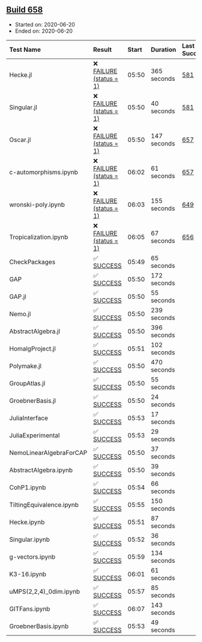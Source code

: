 ## [Build 658](https://oscarci.mathematik.uni-kl.de/job/oscar-julia-1.4/658/)

* Started on: 2020-06-20
* Ended on: 2020-06-20

| Test Name    | Result | Start | Duration | Last Success | First Failure |
|:-------------|:-------|:------|:---------|:-------------|:--------------|
| Hecke.jl | ❌ [FAILURE (status = 1)](https://oscarci.mathematik.uni-kl.de/job/oscar-julia-1.4/658/artifact/logs/build-658/Hecke.jl.log) | 05:50 | 365 seconds | [581](https://oscarci.mathematik.uni-kl.de/job/oscar-julia-1.4/581/) | [582](https://oscarci.mathematik.uni-kl.de/job/oscar-julia-1.4/582/) |
| Singular.jl | ❌ [FAILURE (status = 1)](https://oscarci.mathematik.uni-kl.de/job/oscar-julia-1.4/658/artifact/logs/build-658/Singular.jl.log) | 05:50 | 40 seconds | [581](https://oscarci.mathematik.uni-kl.de/job/oscar-julia-1.4/581/) | [582](https://oscarci.mathematik.uni-kl.de/job/oscar-julia-1.4/582/) |
| Oscar.jl | ❌ [FAILURE (status = 1)](https://oscarci.mathematik.uni-kl.de/job/oscar-julia-1.4/658/artifact/logs/build-658/Oscar.jl.log) | 05:50 | 147 seconds | [657](https://oscarci.mathematik.uni-kl.de/job/oscar-julia-1.4/657/) | [658](https://oscarci.mathematik.uni-kl.de/job/oscar-julia-1.4/658/) |
| c-automorphisms.ipynb | ❌ [FAILURE (status = 1)](https://oscarci.mathematik.uni-kl.de/job/oscar-julia-1.4/658/artifact/logs/build-658/c-automorphisms.ipynb.log) | 06:02 | 61 seconds | [657](https://oscarci.mathematik.uni-kl.de/job/oscar-julia-1.4/657/) | [658](https://oscarci.mathematik.uni-kl.de/job/oscar-julia-1.4/658/) |
| wronski-poly.ipynb | ❌ [FAILURE (status = 1)](https://oscarci.mathematik.uni-kl.de/job/oscar-julia-1.4/658/artifact/logs/build-658/wronski-poly.ipynb.log) | 06:03 | 155 seconds | [649](https://oscarci.mathematik.uni-kl.de/job/oscar-julia-1.4/649/) | [650](https://oscarci.mathematik.uni-kl.de/job/oscar-julia-1.4/650/) |
| Tropicalization.ipynb | ❌ [FAILURE (status = 1)](https://oscarci.mathematik.uni-kl.de/job/oscar-julia-1.4/658/artifact/logs/build-658/Tropicalization.ipynb.log) | 06:05 | 67 seconds | [656](https://oscarci.mathematik.uni-kl.de/job/oscar-julia-1.4/656/) | [657](https://oscarci.mathematik.uni-kl.de/job/oscar-julia-1.4/657/) |
| CheckPackages | ✅ [SUCCESS](https://oscarci.mathematik.uni-kl.de/job/oscar-julia-1.4/658/artifact/logs/build-658/CheckPackages.log) | 05:49 | 65 seconds |  |  |
| GAP | ✅ [SUCCESS](https://oscarci.mathematik.uni-kl.de/job/oscar-julia-1.4/658/artifact/logs/build-658/GAP.log) | 05:50 | 172 seconds |  |  |
| GAP.jl | ✅ [SUCCESS](https://oscarci.mathematik.uni-kl.de/job/oscar-julia-1.4/658/artifact/logs/build-658/GAP.jl.log) | 05:50 | 55 seconds |  |  |
| Nemo.jl | ✅ [SUCCESS](https://oscarci.mathematik.uni-kl.de/job/oscar-julia-1.4/658/artifact/logs/build-658/Nemo.jl.log) | 05:50 | 239 seconds |  |  |
| AbstractAlgebra.jl | ✅ [SUCCESS](https://oscarci.mathematik.uni-kl.de/job/oscar-julia-1.4/658/artifact/logs/build-658/AbstractAlgebra.jl.log) | 05:50 | 396 seconds |  |  |
| HomalgProject.jl | ✅ [SUCCESS](https://oscarci.mathematik.uni-kl.de/job/oscar-julia-1.4/658/artifact/logs/build-658/HomalgProject.jl.log) | 05:51 | 102 seconds |  |  |
| Polymake.jl | ✅ [SUCCESS](https://oscarci.mathematik.uni-kl.de/job/oscar-julia-1.4/658/artifact/logs/build-658/Polymake.jl.log) | 05:50 | 470 seconds |  |  |
| GroupAtlas.jl | ✅ [SUCCESS](https://oscarci.mathematik.uni-kl.de/job/oscar-julia-1.4/658/artifact/logs/build-658/GroupAtlas.jl.log) | 05:50 | 55 seconds |  |  |
| GroebnerBasis.jl | ✅ [SUCCESS](https://oscarci.mathematik.uni-kl.de/job/oscar-julia-1.4/658/artifact/logs/build-658/GroebnerBasis.jl.log) | 05:50 | 24 seconds |  |  |
| JuliaInterface | ✅ [SUCCESS](https://oscarci.mathematik.uni-kl.de/job/oscar-julia-1.4/658/artifact/logs/build-658/JuliaInterface.log) | 05:53 | 17 seconds |  |  |
| JuliaExperimental | ✅ [SUCCESS](https://oscarci.mathematik.uni-kl.de/job/oscar-julia-1.4/658/artifact/logs/build-658/JuliaExperimental.log) | 05:53 | 29 seconds |  |  |
| NemoLinearAlgebraForCAP | ✅ [SUCCESS](https://oscarci.mathematik.uni-kl.de/job/oscar-julia-1.4/658/artifact/logs/build-658/NemoLinearAlgebraForCAP.log) | 05:50 | 37 seconds |  |  |
| AbstractAlgebra.ipynb | ✅ [SUCCESS](https://oscarci.mathematik.uni-kl.de/job/oscar-julia-1.4/658/artifact/logs/build-658/AbstractAlgebra.ipynb.log) | 05:50 | 39 seconds |  |  |
| CohP1.ipynb | ✅ [SUCCESS](https://oscarci.mathematik.uni-kl.de/job/oscar-julia-1.4/658/artifact/logs/build-658/CohP1.ipynb.log) | 05:54 | 66 seconds |  |  |
| TiltingEquivalence.ipynb | ✅ [SUCCESS](https://oscarci.mathematik.uni-kl.de/job/oscar-julia-1.4/658/artifact/logs/build-658/TiltingEquivalence.ipynb.log) | 05:55 | 150 seconds |  |  |
| Hecke.ipynb | ✅ [SUCCESS](https://oscarci.mathematik.uni-kl.de/job/oscar-julia-1.4/658/artifact/logs/build-658/Hecke.ipynb.log) | 05:51 | 87 seconds |  |  |
| Singular.ipynb | ✅ [SUCCESS](https://oscarci.mathematik.uni-kl.de/job/oscar-julia-1.4/658/artifact/logs/build-658/Singular.ipynb.log) | 05:52 | 36 seconds |  |  |
| g-vectors.ipynb | ✅ [SUCCESS](https://oscarci.mathematik.uni-kl.de/job/oscar-julia-1.4/658/artifact/logs/build-658/g-vectors.ipynb.log) | 05:59 | 134 seconds |  |  |
| K3-16.ipynb | ✅ [SUCCESS](https://oscarci.mathematik.uni-kl.de/job/oscar-julia-1.4/658/artifact/logs/build-658/K3-16.ipynb.log) | 06:01 | 61 seconds |  |  |
| uMPS(2,2,4)_0dim.ipynb | ✅ [SUCCESS](https://oscarci.mathematik.uni-kl.de/job/oscar-julia-1.4/658/artifact/logs/build-658/uMPS-2-2-4-_0dim.ipynb.log) | 05:57 | 85 seconds |  |  |
| GITFans.ipynb | ✅ [SUCCESS](https://oscarci.mathematik.uni-kl.de/job/oscar-julia-1.4/658/artifact/logs/build-658/GITFans.ipynb.log) | 06:07 | 143 seconds |  |  |
| GroebnerBasis.ipynb | ✅ [SUCCESS](https://oscarci.mathematik.uni-kl.de/job/oscar-julia-1.4/658/artifact/logs/build-658/GroebnerBasis.ipynb.log) | 05:53 | 49 seconds |  |  |
